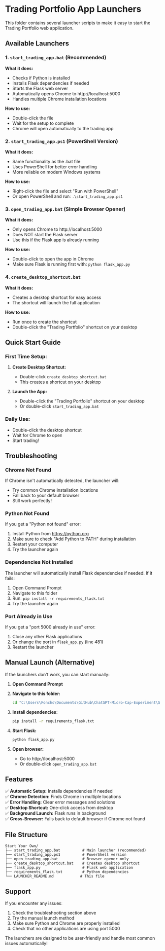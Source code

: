 # Trading Portfolio App Launchers

This folder contains several launcher scripts to make it easy to start the Trading Portfolio web application.

## Available Launchers

### 1. `start_trading_app.bat` (Recommended)
**What it does:**
- Checks if Python is installed
- Installs Flask dependencies if needed
- Starts the Flask web server
- Automatically opens Chrome to http://localhost:5000
- Handles multiple Chrome installation locations

**How to use:**
- Double-click the file
- Wait for the setup to complete
- Chrome will open automatically to the trading app

### 2. `start_trading_app.ps1` (PowerShell Version)
**What it does:**
- Same functionality as the .bat file
- Uses PowerShell for better error handling
- More reliable on modern Windows systems

**How to use:**
- Right-click the file and select "Run with PowerShell"
- Or open PowerShell and run: `.\start_trading_app.ps1`

### 3. `open_trading_app.bat` (Simple Browser Opener)
**What it does:**
- Only opens Chrome to http://localhost:5000
- Does NOT start the Flask server
- Use this if the Flask app is already running

**How to use:**
- Double-click to open the app in Chrome
- Make sure Flask is running first with: `python flask_app.py`

### 4. `create_desktop_shortcut.bat`
**What it does:**
- Creates a desktop shortcut for easy access
- The shortcut will launch the full application

**How to use:**
- Run once to create the shortcut
- Double-click the "Trading Portfolio" shortcut on your desktop

## Quick Start Guide

### First Time Setup:
1. **Create Desktop Shortcut:**
   - Double-click `create_desktop_shortcut.bat`
   - This creates a shortcut on your desktop

2. **Launch the App:**
   - Double-click the "Trading Portfolio" shortcut on your desktop
   - Or double-click `start_trading_app.bat`

### Daily Use:
- Double-click the desktop shortcut
- Wait for Chrome to open
- Start trading!

## Troubleshooting

### Chrome Not Found
If Chrome isn't automatically detected, the launcher will:
- Try common Chrome installation locations
- Fall back to your default browser
- Still work perfectly!

### Python Not Found
If you get a "Python not found" error:
1. Install Python from https://python.org
2. Make sure to check "Add Python to PATH" during installation
3. Restart your computer
4. Try the launcher again

### Dependencies Not Installed
The launcher will automatically install Flask dependencies if needed. If it fails:
1. Open Command Prompt
2. Navigate to this folder
3. Run: `pip install -r requirements_flask.txt`
4. Try the launcher again

### Port Already in Use
If you get a "port 5000 already in use" error:
1. Close any other Flask applications
2. Or change the port in `flask_app.py` (line 481)
3. Restart the launcher

## Manual Launch (Alternative)

If the launchers don't work, you can start manually:

1. **Open Command Prompt**
2. **Navigate to this folder:**
   ```cmd
   cd "C:\Users\Foncho\Documents\GitHub\ChatGPT-Micro-Cap-Experiment\Start Your Own"
   ```

3. **Install dependencies:**
   ```cmd
   pip install -r requirements_flask.txt
   ```

4. **Start Flask:**
   ```cmd
   python flask_app.py
   ```

5. **Open browser:**
   - Go to http://localhost:5000
   - Or double-click `open_trading_app.bat`

## Features

✅ **Automatic Setup:** Installs dependencies if needed  
✅ **Chrome Detection:** Finds Chrome in multiple locations  
✅ **Error Handling:** Clear error messages and solutions  
✅ **Desktop Shortcut:** One-click access from desktop  
✅ **Background Launch:** Flask runs in background  
✅ **Cross-Browser:** Falls back to default browser if Chrome not found  

## File Structure

```
Start Your Own/
├── start_trading_app.bat          # Main launcher (recommended)
├── start_trading_app.ps1          # PowerShell version
├── open_trading_app.bat           # Browser opener only
├── create_desktop_shortcut.bat    # Creates desktop shortcut
├── flask_app.py                   # Flask web application
├── requirements_flask.txt         # Python dependencies
└── LAUNCHER_README.md            # This file
```

## Support

If you encounter any issues:
1. Check the troubleshooting section above
2. Try the manual launch method
3. Make sure Python and Chrome are properly installed
4. Check that no other applications are using port 5000

The launchers are designed to be user-friendly and handle most common issues automatically!
